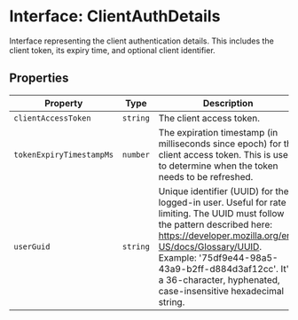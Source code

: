 # Interface: ClientAuthDetails

Interface representing the client authentication details.
This includes the client token, its expiry time, and optional client identifier.

## Properties

| Property | Type | Description |
| ------ | ------ | ------ |
| `clientAccessToken` | `string` | The client access token. |
| `tokenExpiryTimestampMs` | `number` | The expiration timestamp (in milliseconds since epoch) for the client access token. This is used to determine when the token needs to be refreshed. |
| `userGuid` | `string` | Unique identifier (UUID) for the logged-in user. Useful for rate limiting. The UUID must follow the pattern described here: https://developer.mozilla.org/en-US/docs/Glossary/UUID. Example: '75df9e44-98a5-43a9-b2ff-d884d3af12cc'. It's a 36-character, hyphenated, case-insensitive hexadecimal string. |
